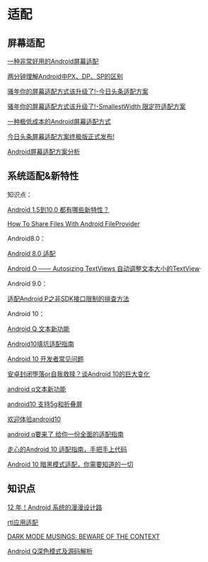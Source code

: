 # 适配

## 屏幕适配

[一种非常好用的Android屏幕适配](https://www.jianshu.com/p/1302ad5a4b04)

[两分钟理解Android中PX、DP、SP的区别](https://blog.csdn.net/donkor_/article/details/77680042)

[骚年你的屏幕适配方式该升级了!-今日头条适配方案](https://juejin.im/post/5b7a29736fb9a019d53e7ee2)

[骚年你的屏幕适配方式该升级了!-SmallestWidth 限定符适配方案](https://juejin.im/post/5ba197e46fb9a05d0b142c62)

[一种极低成本的Android屏幕适配方式](https://mp.weixin.qq.com/s/d9QCoBP6kV9VSWvVldVVwA)

[今日头条屏幕适配方案终极版正式发布!](https://juejin.im/post/5bce688e6fb9a05cf715d1c2#heading-2)

[Android屏幕适配方案分析](https://segmentfault.com/a/1190000019089019?utm_source=weekly&utm_medium=email&utm_campaign=email_weekly#articleHeader3)

## 系统适配&新特性

知识点：

[Android 1.5到10.0 都有哪些新特性？](https://mp.weixin.qq.com/s?__biz=MzAxMTg2MjA2OA==&mid=2649843709&idx=1&sn=408c05ae6f5620076cba77d1f72116a3&scene=19#wechat_redirect)

[How To Share Files With Android FileProvider](https://vladsonkin.com/how-to-share-files-with-android-fileprovider/)

Android8.0：

[Android 8.0 适配](https://www.jianshu.com/p/d9f5b0801c6b)

[Android O —— Autosizing TextViews 自动调整文本大小的TextView](https://blog.csdn.net/dale999/article/details/70145152)·

Android 9.0：

[适配Android P之非SDK接口限制的排查方法](https://www.jianshu.com/p/efe6690b36b6?hmsr=toutiao.io&utm_medium=toutiao.io&utm_source=toutiao.io)

Android 10：

[Android Q 文本新功能](https://www.jianshu.com/p/6b0ac3bd1641?hmsr=toutiao.io&utm_medium=toutiao.io&utm_source=toutiao.io)

[Android10填坑适配指南](https://mp.weixin.qq.com/s/NfTYZ59WL1RfJhxU0D-8YA)

[Android 10 开发者常见问题](https://mp.weixin.qq.com/s/riPjR6XXPBKk6YTjzW2PCQ)

[安卓封闭堕落or自我救赎？谈Android 10的巨大变化](https://segmentfault.com/a/1190000020748384?utm_source=weekly&utm_medium=email&utm_campaign=email_weekly)

[android q文本新功能](https://mp.weixin.qq.com/s/Fe0fFJf76YNJg0mYaQSSjA)

[android10 支持5g和折叠屏](https://mp.weixin.qq.com/s/fqly1TEigtSQg5oW4OAnEA)

[欢迎体验android10](https://mp.weixin.qq.com/s/8vWDnc_NnVkr-ITMybpDmQ)

[android q要来了 给你一份全面的适配指南](https://mp.weixin.qq.com/s/aiDMyAfAZvaYIHuIMLAlcg)

[走心的Android 10 适配指南，手把手上代码](https://mp.weixin.qq.com/s/3N0JH-97ug9L9TNBzOLo0A)

[Android 10 暗黑模式适配，你需要知道的一切](https://mp.weixin.qq.com/s/-YfXiRiTqp9JIPO4vvWizw)

## 知识点

[12 年！Android 系统的漫漫设计路](https://mp.weixin.qq.com/s/au-YtM51PKOuez4mUWA5BQ)

[rtl应用适配](https://mp.weixin.qq.com/s/n0uetc2lCzuu14p6ME2tOQ)

[DARK MODE MUSINGS: BEWARE OF THE CONTEXT](https://riggaroo.co.za/dark-mode-musings-beware-of-the-context/)

[Android Q深色模式及源码解析](https://mp.weixin.qq.com/s/eZ6OQNYRgxPxAAxXt-uhjQ)

